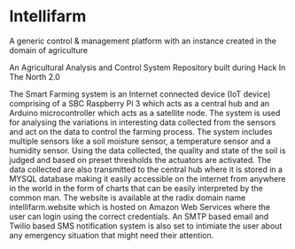 # Intellifarm
A generic control &amp; management platform with an instance created in the domain of agriculture

An Agricultural Analysis and Control System Repository built during Hack In The North 2.0

The Smart Farming system is an Internet connected device (IoT device) comprising of a SBC Raspberry Pi 3 which acts as a central hub and an Arduino microcontroller which acts as a satellite node. The system is used for analysing the variations in interesting data collected from the sensors and act on the data to control the farming process. The system includes multiple sensors like a soil moisture sensor, a temperature sensor and a humidity sensor. Using the data collected, the quality and state of the soil is judged and based on preset thresholds the actuators are activated. The data collected are also transmitted to the central hub where it is stored in a MYSQL database making it easily accessible on the internet from anywhere in the world in the form of charts that can be easily interpreted by the common man. The website is available at the radix domain name intellifarm.website which is hosted on Amazon Web Services where the user can login using the correct credentials. An SMTP based email and Twilio based SMS notification system is also set to intimiate the user about any emergency situation that might need their attention.
